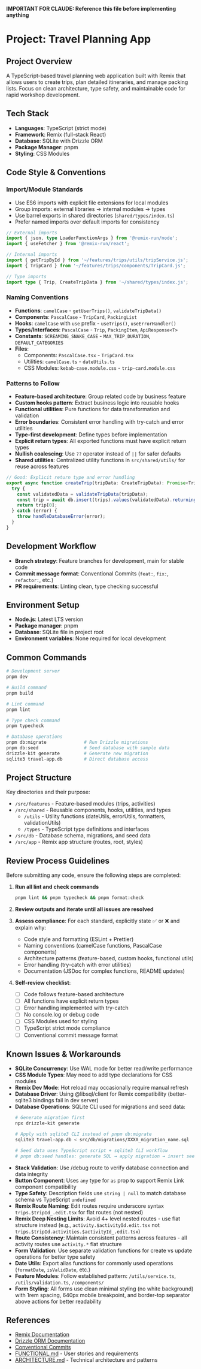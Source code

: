**IMPORTANT FOR CLAUDE: Reference this file before implementing anything**

# Project: Travel Planning App

## Project Overview

A TypeScript-based travel planning web application built with Remix that allows users to create trips, plan detailed itineraries, and manage packing lists. Focus on clean architecture, type safety, and maintainable code for rapid workshop development.

## Tech Stack

- **Languages**: TypeScript (strict mode)
- **Framework**: Remix (full-stack React)
- **Database**: SQLite with Drizzle ORM
- **Package Manager**: pnpm
- **Styling**: CSS Modules

## Code Style & Conventions

### Import/Module Standards

- Use ES6 imports with explicit file extensions for local modules
- Group imports: external libraries → internal modules → types
- Use barrel exports in shared directories (`shared/types/index.ts`)
- Prefer named imports over default imports for consistency

```typescript
// External imports
import { json, type LoaderFunctionArgs } from '@remix-run/node';
import { useFetcher } from '@remix-run/react';

// Internal imports
import { getTripById } from '~/features/trips/utils/tripService.js';
import { TripCard } from '~/features/trips/components/TripCard.js';

// Type imports
import type { Trip, CreateTripData } from '~/shared/types/index.js';
```

### Naming Conventions

- **Functions**: `camelCase` - `getUserTrips()`, `validateTripData()`
- **Components**: `PascalCase` - `TripCard`, `PackingList`
- **Hooks**: `camelCase` with `use` prefix - `useTrips()`, `useErrorHandler()`
- **Types/Interfaces**: `PascalCase` - `Trip`, `PackingItem`, `ApiResponse<T>`
- **Constants**: `SCREAMING_SNAKE_CASE` - `MAX_TRIP_DURATION`, `DEFAULT_CATEGORIES`
- **Files**:
  - Components: `PascalCase.tsx` - `TripCard.tsx`
  - Utilities: `camelCase.ts` - `dateUtils.ts`
  - CSS Modules: `kebab-case.module.css` - `trip-card.module.css`

### Patterns to Follow

- **Feature-based architecture**: Group related code by business feature
- **Custom hooks pattern**: Extract business logic into reusable hooks
- **Functional utilities**: Pure functions for data transformation and validation
- **Error boundaries**: Consistent error handling with try-catch and error utilities
- **Type-first development**: Define types before implementation
- **Explicit return types**: All exported functions must have explicit return types
- **Nullish coalescing**: Use `??` operator instead of `||` for safer defaults
- **Shared utilities**: Centralized utility functions in `src/shared/utils/` for reuse across features

```typescript
// Good: Explicit return type and error handling
export async function createTrip(tripData: CreateTripData): Promise<Trip> {
  try {
    const validatedData = validateTripData(tripData);
    const trip = await db.insert(trips).values(validatedData).returning();
    return trip[0];
  } catch (error) {
    throw handleDatabaseError(error);
  }
}
```

## Development Workflow

- **Branch strategy**: Feature branches for development, main for stable code
- **Commit message format**: Conventional Commits (`feat:`, `fix:`, `refactor:`, etc.)
- **PR requirements**: Linting clean, type checking successful

## Environment Setup

- **Node.js**: Latest LTS version
- **Package manager**: pnpm
- **Database**: SQLite file in project root
- **Environment variables**: None required for local development

## Common Commands

```bash
# Development server
pnpm dev

# Build command
pnpm build

# Lint command
pnpm lint

# Type check command
pnpm typecheck

# Database operations
pnpm db:migrate              # Run Drizzle migrations
pnpm db:seed                 # Seed database with sample data
drizzle-kit generate         # Generate new migration
sqlite3 travel-app.db        # Direct database access
```

## Project Structure

Key directories and their purpose:

- `/src/features` - Feature-based modules (trips, activities)
- `/src/shared` - Reusable components, hooks, utilities, and types
  - `/utils` - Utility functions (dateUtils, errorUtils, formatters, validationUtils)
  - `/types` - TypeScript type definitions and interfaces
- `/src/db` - Database schema, migrations, and seed data
- `/src/app` - Remix app structure (routes, root, styles)

## Review Process Guidelines

Before submitting any code, ensure the following steps are completed:

1. **Run all lint and check commands**

   ```bash
   pnpm lint && pnpm typecheck && pnpm format:check
   ```

2. **Review outputs and iterate until all issues are resolved**

3. **Assess compliance**:
   For each standard, explicitly state ✅ or ❌ and explain why:

   - Code style and formatting (ESLint + Prettier)
   - Naming conventions (camelCase functions, PascalCase components)
   - Architecture patterns (feature-based, custom hooks, functional utils)
   - Error handling (try-catch with error utilities)
   - Documentation (JSDoc for complex functions, README updates)

4. **Self-review checklist**:
   - [ ] Code follows feature-based architecture
   - [ ] All functions have explicit return types
   - [ ] Error handling implemented with try-catch
   - [ ] No console.log or debug code
   - [ ] CSS Modules used for styling
   - [ ] TypeScript strict mode compliance
   - [ ] Conventional commit message format

## Known Issues & Workarounds

- **SQLite Concurrency**: Use WAL mode for better read/write performance
- **CSS Module Types**: May need to add type declarations for CSS modules
- **Remix Dev Mode**: Hot reload may occasionally require manual refresh
- **Database Driver**: Using @libsql/client for Remix compatibility (better-sqlite3 bindings fail in dev server)
- **Database Operations**: SQLite CLI used for migrations and seed data:
  ```bash
  # Generate migration first
  npx drizzle-kit generate
  
  # Apply with sqlite3 CLI instead of pnpm db:migrate
  sqlite3 travel-app.db < src/db/migrations/XXXX_migration_name.sql
  
  # Seed data uses TypeScript script + sqlite3 CLI workflow
  # pnpm db:seed handles: generate SQL → apply migration → insert seed data
  ```
- **Stack Validation**: Use /debug route to verify database connection and data integrity
- **Button Component**: Uses `any` type for `as` prop to support Remix Link component compatibility
- **Type Safety**: Description fields use `string | null` to match database schema vs TypeScript `undefined`
- **Remix Route Naming**: Edit routes require underscore syntax `trips.$tripId_.edit.tsx` for flat routes (not nested)
- **Remix Deep Nesting Limits**: Avoid 4+ level nested routes - use flat structure instead (e.g., `activity.$activityId.edit.tsx` not `trips.$tripId.activities.$activityId_.edit.tsx`)
- **Route Consistency**: Maintain consistent patterns across features - all activity routes use `activity.*` flat structure
- **Form Validation**: Use separate validation functions for create vs update operations for better type safety
- **Date Utils**: Export alias functions for commonly used operations (`formatDate`, `isValidDate`, etc.)
- **Feature Modules**: Follow established pattern: `/utils/service.ts`, `/utils/validation.ts`, `/components/`
- **Form Styling**: All forms use clean minimal styling (no white background) with 1rem spacing, 640px mobile breakpoint, and border-top separator above actions for better readability

## References

- [Remix Documentation](https://remix.run/docs)
- [Drizzle ORM Documentation](https://orm.drizzle.team/)
- [Conventional Commits](https://www.conventionalcommits.org/)
- [FUNCTIONAL.md](./FUNCTIONAL.md) - User stories and requirements
- [ARCHITECTURE.md](./ARCHITECTURE.md) - Technical architecture and patterns

